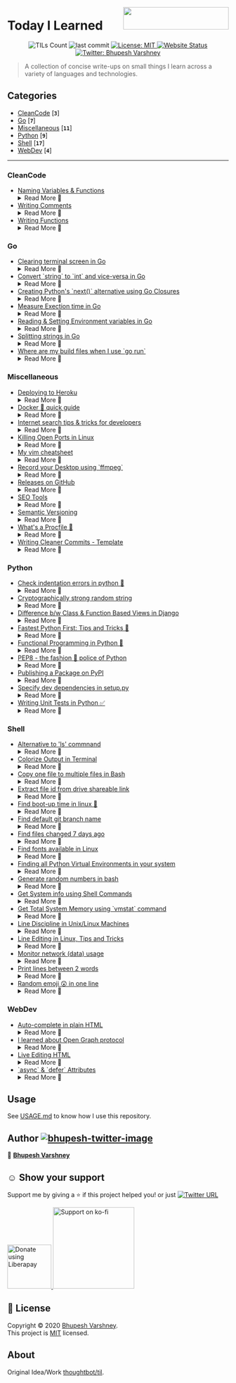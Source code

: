 
[<img align="right" src="https://user-images.githubusercontent.com/34342551/88784787-12507980-d1ae-11ea-82fe-f55753340168.png" width="240px" height="51x">](https://ko-fi.com/bhupesh)

<h1 align="left">Today I Learned</h1>
<p align="center">
  <img alt="TILs Count" src="https://img.shields.io/badge/dynamic/json.svg?color=black&label=TILs&query=count&url=https%3A%2F%2Fraw.githubusercontent.com%2FBhupesh-V%2Ftil%2Fmaster%2Fcount.json">
  <img alt="last commit" src="https://img.shields.io/github/last-commit/bhupesh-V/TIL?color=purple">
  <a href="https://github.com/Bhupesh-V/til/blob/master/LICENSE">
    <img alt="License: MIT" src="https://img.shields.io/github/license/Bhupesh-V/til" target="_blank" />
  </a>
  <a href="https://bhupesh-v.github.io/til/">
    <img alt="Website Status" src="https://img.shields.io/website?down_color=red&down_message=offline&up_color=orange&up_message=online&url=https%3A%2F%2Fbhupesh-v.github.io%2Ftil%2F" />
  </a>
  <a href="https://twitter.com/bhupeshimself">
    <img alt="Twitter: Bhupesh Varshney" src="https://img.shields.io/twitter/follow/bhupeshimself.svg?style=social" target="_blank" />
  </a>
</p>

> A collection of concise write-ups on small things I learn across a variety of 
languages and technologies.




## Categories
* [CleanCode](#cleancode) [**`3`**]
* [Go](#go) [**`7`**]
* [Miscellaneous](#miscellaneous) [**`11`**]
* [Python](#python) [**`9`**]
* [Shell](#shell) [**`17`**]
* [WebDev](#webdev) [**`4`**]

---




### CleanCode

<ul>
<li><a target="_blank" href="https://github.com/Bhupesh-V/til/blob/master/CleanCode/cleancode-naming.md">Naming Variables & Functions</a><details><summary> Read More 🔽</summary>

# Naming Variables & Functions
<!--24 Jun 2019 -->
1. The name of a variable, function, or class should answer all the big questions.
   It should tell you why it exists, what it does, and how it is used.
2. Classes & Objects should have *noun* or noun phrase names like *Student*,*Account* etc.
   A class name should not be a *verb*.
3. Methods should have verb or verb phrase names like *getCategories()*, *saveTutorial()*.

---
_PS : I have been reading [CleanCode](https://www.oreilly.com/library/view/clean-code/9780136083238/) for a while & logging what I learn here._
</details></li>
<li><a target="_blank" href="https://github.com/Bhupesh-V/til/blob/master/CleanCode/write-clean-comments.md">Writing Comments</a><details><summary> Read More 🔽</summary>

# Writing Comments
<!--24 Jun 2019 -->
1. The proper use of comments is to compensate for our _failure to express
   ourself in code_.
2. Inaccurate comments are far worse than no comments at all.
3. Comments do not make up for the bad code.
   i.e if you find yourself writing comments for a code that is complex to understand.
   *MAKE IT LESS COMPLEX*.
4. Short functions don't need much description. A well-chosen name for a small function
   that does one thing is usually better than a comment header.
5. For example. In this code the comments are not needed bcoz the fucntion name describes what it is doing.
   
```python
def get_category_list():
    ''' Walk the current directory and get a list of all subdirectories at that
    level.  These are the "categories" in which there are TILs. '''
    dirs = [x for x in os.listdir('.') if os.path.isdir(x) and '.git' not in x]
    return dirs
```
   
### Summary
Until now I thought writing comments is a good practice & we should write comments wherever possible.
But know reading it is an eye opener & shocking 😱. I will try to avoid comments now.

---
_PS : I have been reading [CleanCode](https://www.oreilly.com/library/view/clean-code/9780136083238/) for a while & logging what I learn here._

</details></li>
<li><a target="_blank" href="https://github.com/Bhupesh-V/til/blob/master/CleanCode/cleancode-writing-functions.md">Writing Functions</a><details><summary> Read More 🔽</summary>

# Writing Functions
<!-- 24 Jun 2019 -->
Got to learn some new points regarding functions() in CleanCode.

1. Functions should be small.
2. They should do one thing only.
   > FUNCTIONS SHOULD DO ONE THING. THEY SHOULD DO IT WELL.
     THEY SHOULD DO IT ONLY.
3. To know if a function is doing more than "one thing" see if you can extract another
   funtion from it with a name that is not merely a restatement of its implementation.
4. Function arguments should *NEVER* be greater than 3.
5. We should never ignore any part of code.The parts we ignore are where the bugs will hide.

---
_PS : I have been reading [CleanCode](https://www.oreilly.com/library/view/clean-code/9780136083238/) for a while & logging what I learn here._

</details></li>
</ul>




### Go

<ul>
<li><a target="_blank" href="https://github.com/Bhupesh-V/til/blob/master/Go/clear-terminal-screen-in-go.md">Clearing terminal screen in Go</a><details><summary> Read More 🔽</summary>

# Clearing terminal screen in Go
<!-- 5 June 2020 -->
There are two ways I like (without any external dependency)

### Using `os/exec` package

I have added some boilerplate code to make sure you see whats happening. I think this is probably the best way to do this.

```golang
package main
 
import (
    "os"
    "fmt"
    "os/exec"
    "time"
)
 
func main() {
	fmt.Println("this is a line")
	fmt.Println("this is a line")
	fmt.Println("this is a line")
	fmt.Println("this is a line")
	fmt.Println("this is a line")

	fmt.Println("Clearing Screen in 2s...")

	// sleep for 2 seconds
	duration, _ := time.ParseDuration("2s")
	time.Sleep(duration)
    
    c := exec.Command("clear")
    c.Stdout = os.Stdout
    c.Run()
}
```

### Using ANSI Escape Sequences

Not a good way but may come in handy for some situations.

```golang

package main
 
import (
    "fmt"
    "time"
)
 
func main() {
	fmt.Println("this is a line")
	fmt.Println("this is a line")
	fmt.Println("this is a line")
	fmt.Println("this is a line")
	fmt.Println("this is a line")

	fmt.Println("Clearing Screen in 1s...")
	dur, _ := time.ParseDuration("1s")
	time.Sleep(dur)

    fmt.Print("\033[2J")
}
```

> The sequence `\033[2J` is read as _Esc[2J_ where *"2j"* clears the screen and moves the cursor to the home position (line 0, column 0).
</details></li>
<li><a target="_blank" href="https://github.com/Bhupesh-V/til/blob/master/Go/string-to-int-and-vice-versa.md">Convert `string` to `int` and vice-versa in Go</a><details><summary> Read More 🔽</summary>

# Convert `string` to `int` and vice-versa in Go
<!-- 31 May 2020 -->
There are basically 2-3 methods to convert integer to string and back to integer but the most easiest way is to use the `Itoa` and `Atoi` methods in the `strconv` package.


## Demo

```golang
package main

import (
    "fmt"
    "strconv"
)

func main() {
	// String to Int
	nice, _ := strconv.Atoi("69")
	fmt.Printf("%T", nice)

	//Integer to String
	high := strconv.Itoa(420)
	fmt.Printf("\n%T", high)
}
```

`Atoi` returns a second value (`err` ignored in this example for easier understanding)

The above code should output:
```
int
string
```
See [online](https://play.golang.org/p/moTZJ5LYEz9) demo

</details></li>
<li><a target="_blank" href="https://github.com/Bhupesh-V/til/blob/master/Go/python-next-alternative-go-clousers.md">Creating Python's `next()` alternative using Go Closures</a><details><summary> Read More 🔽</summary>

# Creating Python's `next()` alternative using Go Closures
<!-- 4 June 2020 -->
If you don't know what next() in python means, the below code illustrates it.

```python

MCU_Movies = iter(["Iron Man", "Thor", "Captain America: The first Avenger"])
x = next(MCU_Movies)
print(x, end="\n")
x = next(MCU_Movies)
print(x, end="\n")
x = next(MCU_Movies)
print(x)

```

So if you had guess this would print

```bash
Iron Man
Thor
Captain America: The first Avenger
```

> The `next()` function is used to get the next item in an iterator.

Go doesn't have a next method (nor the concept of iterators actually) so we will try to achieve something similar using [Closures](https://tour.golang.org/moretypes/25).


- A closure is implemented through a anonymous(_function with no name_) function, basically closure is an instance of function.
- In Go functions are first class citizens, meaning we can do all sort of things with them, assign them to a variable, pass as an argument to another function.

Below is a naive implementation of how this could look in Go. Ping me if you have a better way to do this ;)

```golang

package main

import "fmt"

/*
nextIterator returns another function, which we define anonymously in the body of nextIterator.
The returned function closes over the variable index to form a closure.
*/
func nextIterator(array []int) func() int {
    index := -1

    return func() int{
        index++
        return array[index]
    }
}
func main() {

	// an integer array
    var prices = []int{7, 1, 5}

    // create an instance of the anonymous function. i.e, a closue
    next := nextIterator(prices)

    // call the closure
    fmt.Println(next())
    fmt.Println(next())
    fmt.Println(next())

}
```

See this demo on [Go Playground](https://play.golang.org/p/8nH6t0HfnGu).
</details></li>
<li><a target="_blank" href="https://github.com/Bhupesh-V/til/blob/master/Go/measure-execution-time-in-go.md">Measure Exection time in Go</a><details><summary> Read More 🔽</summary>

# Measure Exection time in Go
<!-- 2 June 2020 -->
To know who how long your go code executes you can use the `time.Now()` and `time.Since()` methods in the `time` package.

## Demo

```golang

package main

import (
	"fmt"
	"time"
)

func main(){

	start := time.Now()
	dur, _ := time.ParseDuration("15ms")

	// A Go Anonymous function (self-executing)
	func (){
		for i := 0; i < 100; i++ {
			time.Sleep(dur)
			fmt.Println("Bhupesh is programming in Go")
		}
	}()

	elapsed := time.Since(start)

	fmt.Printf("Execution Time : %s", elapsed)
}

```

Since() returns the time elapsed since t (`start` in our demo). It is shorthand for `time.Now().Sub(t)`.

Here is the output of the above code
You can also play with the [online](https://play.golang.org/p/YgiaYf_Wetq) demo


```
Bhupesh is programming in Go
Bhupesh is programming in Go
Bhupesh is programming in Go
Bhupesh is programming in Go
Bhupesh is programming in Go
Bhupesh is programming in Go
Bhupesh is programming in Go
Bhupesh is programming in Go
Bhupesh is programming in Go
Bhupesh is programming in Go
Bhupesh is programming in Go
Bhupesh is programming in Go
Bhupesh is programming in Go
Bhupesh is programming in Go
Bhupesh is programming in Go
Bhupesh is programming in Go
Bhupesh is programming in Go
Bhupesh is programming in Go
Bhupesh is programming in Go
Bhupesh is programming in Go
Bhupesh is programming in Go
Bhupesh is programming in Go
Bhupesh is programming in Go
Bhupesh is programming in Go
Bhupesh is programming in Go
Bhupesh is programming in Go
Bhupesh is programming in Go
Bhupesh is programming in Go
Bhupesh is programming in Go
Bhupesh is programming in Go
Bhupesh is programming in Go
Bhupesh is programming in Go
Bhupesh is programming in Go
Bhupesh is programming in Go
Bhupesh is programming in Go
Bhupesh is programming in Go
Bhupesh is programming in Go
Bhupesh is programming in Go
Bhupesh is programming in Go
Bhupesh is programming in Go
Bhupesh is programming in Go
Bhupesh is programming in Go
Bhupesh is programming in Go
Bhupesh is programming in Go
Bhupesh is programming in Go
Bhupesh is programming in Go
Bhupesh is programming in Go
Bhupesh is programming in Go
Bhupesh is programming in Go
Bhupesh is programming in Go
Execution Time : 750ms
```

</details></li>
<li><a target="_blank" href="https://github.com/Bhupesh-V/til/blob/master/Go/reading-and-setting-environment-variables-in-go.md">Reading & Setting Environment variables in Go</a><details><summary> Read More 🔽</summary>

# Reading & Setting Environment variables in Go
<!-- 9 June 2020 -->
Use `os.Getenv()` and `os.Setenv()` for reading and setting environment variables.

## Demo

```golang
package main

import (
	"fmt"
	"os"
)

func main() {
	os.Setenv("NAME", "gopher")

	fmt.Printf("My Desktop Environment : %s.\n", os.Getenv("XDG_CURRENT_DESKTOP"))
}
```
</details></li>
<li><a target="_blank" href="https://github.com/Bhupesh-V/til/blob/master/Go/split-strings-in-go.md">Splitting strings in Go</a><details><summary> Read More 🔽</summary>

# Splitting strings in Go
<!-- 31 May 2020 -->
Splitting strings in Go is done by using the `Split()` method.
You need to import the `strings` standard library to use this.

## Demo

```golang
package main 

import (
	"fmt"
	"strings"
)

func main(){
	var date string = "1999-03-12"
	date_array = strings.Split(date, "-")

	fmt.Println(date_array)
}
```

The `split()` return a Go Array, running this program should print the following:
```
[1999 03 12]
```
</details></li>
<li><a target="_blank" href="https://github.com/Bhupesh-V/til/blob/master/Go/where-are-my-build-files-when-i-use-go-run.md">Where are my build files when I use `go run`</a><details><summary> Read More 🔽</summary>

# Where are my build files when I use `go run`
<!-- 9 June 2020 -->
By default, 'go run' runs the compiled binary directly.
The binaries are stored in a `temp` work folder, to see where they are stored use the `-work` flag.


## Demo

```bash
go run --work fizzbuzz.go
```

Sample Output

```
WORK=/tmp/go-build645222420
[1 2 Fizz]
```

When you run this go will not delete the temporary build when exiting.
The default directory may vary with your system & `GOPATH`.
</details></li>
</ul>




### Miscellaneous

<ul>
<li><a target="_blank" href="https://github.com/Bhupesh-V/til/blob/master/Miscellaneous/deploy-to-heroku.md">Deploying to Heroku</a><details><summary> Read More 🔽</summary>

# Deploying to Heroku
<!--15 Oct 2019 -->
## List of steps to follow when you are deployihg a **new** repository/project (Python).

1. `heroku login`
2. `touch Procfile`
Create Procfile for deployment. For a Django Web-App the contents of Procfile would be.
```
gunicorn djangoherokuapp.wsgi --log-file -
```
3. `touch runtime.txt`
Specify your Python version here. For example
```
python-3.6.8
```
4. `heroku create herokuAPPName`
Before running this, Make sure to add `appname.herokuapp.com` in ALLOWED_HOSTS and your `requirements.txt` is updated.


## List of commands to run when you are deployihg a **cloned** repository.

1. `heroku login`
Login with your e-mail and password.
2. `heroku git:remote -a <app-name>`
Where `app-name` is the name of app on heroku.
3. `git push heroku master`
Push new changes to heroku.
</details></li>
<li><a target="_blank" href="https://github.com/Bhupesh-V/til/blob/master/Miscellaneous/docker-quick-guide.md">Docker 🐋 quick guide</a><details><summary> Read More 🔽</summary>

# Docker 🐋 quick guide
<!-- 18 Oct 2020 -->

1. Remove docker image.
   ```bash
   docker rmi <img-id>
   ```

2. Remove docker container.
   ```bash
   docker rm <container-id>
   ```
3. Build a docker image with a name.
   ```bash
   docker build -f <dockerfile-path> -t name .
   ```

4. Run a container.
   ```bash
   docker run -p 3000:3000 <container-id>
   ```

5. Stop a container.
   ```bash
   docker stop <container-id>
   ```

6. Run a container in detach mode (run in background).
   ```bash
   docker run -d <container-id>
   ```
   > For the love of God always add a `-d` while running a container. Speaking this from experience.

   If you don't run in detach mode, you won't be able to Ctrl+C (or exit), instead use Ctrl+PC (yes the P key and C key).

7. List docker volumes.
   ```bash
   docker volume ls
   ```

8. Remove docker volume.
   ```bash
   docker volume rm <volume-name>
   ```


## Docker Compose

1. Build and run containers.
   ```bash
   docker-compose up -d
   ```

2. Stop containers.
   ```bash
   docker-compose stop
   ```

3. Check logs/console messages.
   ```bash
   docker-compose logs <image name>
   ```

4. List all containers.
   ```bash
   docker-compose ps
   ```

</details></li>
<li><a target="_blank" href="https://github.com/Bhupesh-V/til/blob/master/Miscellaneous/internet-search-tricks-tips-for-developers.md">Internet search tips & tricks for developers</a><details><summary> Read More 🔽</summary>

# Internet search tips & tricks for developers
<!-- 7 June 2020 -->
All of the below mentioned tips works in both DuckDuckGo & Google (i use both :wink:), it should work fine in other search engines too.

1. **`file:pdf golang`**

> Use it to search for books, presentations or specific file types

2. **`inurl:docs.djangoproject.com templates`**

> Use it to look for occurence of some phrases in the URL of the website mentioned.
`inurl` [docs.djangoproject.com](docs.djangoproject.com) look for `templates` phrase.

3. **`site:github.com synatx error`**

> Limit search results to a specific site, good for looking for bug fixes.

4. **`"how to add pagination in django"`**

> Double quotes can be used for exact matches of the phrase (doesn't work sometimes).

5. **`related:http://freecodecamp.org`**

> Related specifier, "related:<domain>" returns the root domain of similar websites

6. **`intitle:best vim plugins`** 

> Intitle specifier returns results that contains your searched word in the title.
</details></li>
<li><a target="_blank" href="https://github.com/Bhupesh-V/til/blob/master/Miscellaneous/kill-open-ports-linux.md">Killing Open Ports in Linux</a><details><summary> Read More 🔽</summary>

# Killing Open Ports in Linux
<!--27 Jan 27 2020 -->
I had this weird error while running Django Development Server.

```
System check identified no issues (0 silenced).
January 27, 2020 - 16:42:39
Django version 2.2.9, using settings 'codeclassroom.settings'
Starting development server at http://127.0.0.1:8000/
Quit the server with CONTROL-C.
Error: That port is already in use.
```

## Solution
1. Run `netstat -ntlp` to see available open ports.
```
(Not all processes could be identified, non-owned process info
 will not be shown, you would have to be root to see it all.)
Active Internet connections (only servers)
Proto Recv-Q Send-Q Local Address           Foreign Address         State       PID/Program name    
tcp        0      0 127.0.0.1:42405         0.0.0.0:*               LISTEN      -                   
tcp        0      0 127.0.0.1:5940          0.0.0.0:*               LISTEN      -                   
tcp        0      0 127.0.0.53:53           0.0.0.0:*               LISTEN      -                   
tcp        0      0 127.0.0.1:631           0.0.0.0:*               LISTEN      -                   
tcp        0      0 127.0.0.1:8000          0.0.0.0:*               LISTEN      12054/python3       
tcp6       0      0 ::1:631                 :::*                    LISTEN      -  
```

Here is a `man netstat` for what it does
> netstat  -  Print  network connections, routing tables, interface statistics,
       masquerade connections, and multicast memberships

You see the _python3_ one? Kill 😈 this process

2. Run `kill -9 12054`
Kill is used for Removing a background process or job, `-9` specifies SIGKILL (Forced termination) where `12054` is the PID

3. Run the development server again.

</details></li>
<li><a target="_blank" href="https://github.com/Bhupesh-V/til/blob/master/Miscellaneous/my-vim-cheatsheet.md">My vim cheatsheet</a><details><summary> Read More 🔽</summary>

# My vim cheatsheet
<!-- 14 June, 2020 -->
I have started transitioning slowly to lightweight editors, because of my low system configuration.
And what can better than `vim`, so I will start logging interesting things I learn here.

For starters I use **neovim**.
(PS: I will write this TIL through vim only :)

### How to install plugins
1. Open up the `~/.config/nvim/init.vim` file add the plugin.

My init file
```
call plug#begin()
Plug 'roxma/nvim-completion-manager'
Plug 'SirVer/ultisnips'
Plug 'honza/vim-snippets'
Plug 'vim-airline/vim-airline'
Plug 'vim-airline/vim-airline-themes'
Plug 'scrooloose/nerdtree', { 'on':  'NERDTreeToggle' }
Plug 'gilgigilgil/anderson.vim'
call plug#end()

vnoremap <C-c> "+y
map <C-v> "+p
nmap <F6> :NERDTreeToggle<CR>

colorscheme anderson

set nu
set ai
```

2. Open nvim, use `:PlugInstall` to install the new plugins.

### Some nvim specifc shortcuts

- <kbd>E</kbd> - to go back the directory after opening a file.
- </kbd>:NERDTree</kbd> - to start the Tree like menu.
- When in NERDTree use </kbd>m</kbd> for creating a file.

### Vim Commands

1. `:i` : to come in Insert/Editing Mode.
2. <kbd>Esc</kbd> : for command mode. 
3. `:V` : to enable visual mode, use <kbd>shift</kbd> and arrow keys to select text.
4. `:"+y` : for yanking(copying) text from vim to system's clipboard (tested on Ubuntu 18, might not work on other systems. Search according to your system).
5. `:nohlsearch` : for clearing search highlighting.
6. `:set nu` : to enable Line numbers(left margin).
7. `:"+p` : to paste from system's clipboard (I have added key bindings for copy/paste in my nvim config file).
8. `:u` : Undo latest changes in vim.
9. <kbd>Ctrl + ws</kbd> : Split Windows horizontally.
10. <kbd>Ctrl + wv</kbd> : Split Windows vertically.
11. <kbd>Ctrl + ww</kbd> : Switch between Windows.
12. <kbd>Ctrl + wq</kbd> : Quit Window.
13. `:earlier N` : Time travel in past N seconds.
14. `:later N` : Time tavel in future N seconds.
15. `:echo $MYVIMRC`: to view location of your default `.vimrc` file.
16. Use `==` in Visual Mode to fix line indent.
---
I will only add stuff here when I start using it or use it for the first time.


</details></li>
<li><a target="_blank" href="https://github.com/Bhupesh-V/til/blob/master/Miscellaneous/record-your-desktop-using-ffmpeg-on-linux.md">Record your Desktop using `ffmpeg`</a><details><summary> Read More 🔽</summary>

# Record your Desktop using `ffmpeg`
<!--24 June 2020 -->
1. Make sure you have ffmpeg installed, by checking `ffmpeg -version`. If not install use `sudo apt-get install ffmpeg`.

2. Run the following command.
```bash
ffmpeg -video_size 1280x1024 -framerate 25 -f x11grab -i :0.0+0,0 -c:v libx264rgb -crf 0 -preset ultrafast output.mkv
```
- `-video_size` specifies the size of the recorded area. If you have a different screen size, use that instead of 1920x1080. If you want to record only an area of the screen, specify the area size here.

- `-framerate` specifies the frame rate, i. e. how many frames of video are recorded in a second. The lowest allowed framerate is 20.

- `-f x11grab` is what actually tells FFmpeg to record your screen. You shouldn't change that.

- `-i :0.0+0,0` is where you specify the x and y offset of the top left corner of the area that you want to record. For example, use :0.0+100,200 to have an x offset of 100 and an y offset of 200.

- `-c:v libx264rgb -crf 0 -preset ultrafast` are encoding options. These specify a fast and lossless recording.

> Run `xdpyinfo | grep 'dimensions:'` to know your monitor dimensions

## Resources
- [Record-Your-Desktop-Using-FFmpeg-on-Ubuntu-Linux](https://www.wikihow.com/Record-Your-Desktop-Using-FFmpeg-on-Ubuntu-Linux)
</details></li>
<li><a target="_blank" href="https://github.com/Bhupesh-V/til/blob/master/Miscellaneous/making-releases-github-gittag.md">Releases on GitHub</a><details><summary> Read More 🔽</summary>

# Releases on GitHub
<!-- 2 Jul 2019 -->
Git tagging is generally used to release software on github.
Here are some basic git commands for tagging.

- To tag specific points of your repo. Run this when you commit something.
  ```shell
  git tag -a v1.4 -m "my version 1.4"
  ```

- To lists all the tags of your repo.
  ```bash
  git tag
  ```

- To tag specific commits.
  ```bash
  git tag -a v1.4 9fceb02
  ```

- To push tags on GitHub.
  ```bash
  git push origin v1.4
  ```
</details></li>
<li><a target="_blank" href="https://github.com/Bhupesh-V/til/blob/master/Miscellaneous/seo-tools.md">SEO Tools</a><details><summary> Read More 🔽</summary>

# SEO Tools
<!--15 Oct 2019 -->
Here is a list of some tools to test your website for SEO and Social Media.

- [Facebook's Sharing Debugger](https://developers.facebook.com/tools/debug/sharing/).
- [Twitter Card Validator](https://cards-dev.twitter.com/validator).
- [Google's Structured Data Testing Tool](https://search.google.com/structured-data/testing-tool/u/0/).
- [web.dev](https://web.dev/)
</details></li>
<li><a target="_blank" href="https://github.com/Bhupesh-V/til/blob/master/Miscellaneous/semantic-versioning.md">Semantic Versioning</a><details><summary> Read More 🔽</summary>

# Semantic Versioning
<!-- 24 Jul 2019 -->
- Describes how softwares are assigned version numbers.
- We generally see 3 parts in a version number, `x.y.z` (MAJOR, MINOR, PATCH)
	1. `x` represents MAJOR part - meant for describing any major backend code changes, support of APIs etc.
	2. `y` represents MINOR part - meant for describing very small changes.
	3. `z` represents PATCH part - meant for describing bug fixes.


### Resources
- [Semantic Versioning 2.0.0](https://semver.org/)
</details></li>
<li><a target="_blank" href="https://github.com/Bhupesh-V/til/blob/master/Miscellaneous/creating-procfile-in-heroku.md">What's a Procfile 👀</a><details><summary> Read More 🔽</summary>

# What's a Procfile 👀
<!--1 Jul 2019 -->
I recently deployed a Python application on Heroku, there I encountered a `Procfile`.
This is what I got to know :

- The Procfile is a simple text file that is named `Procfile` without a file extension. For example, `Procfile.txt` is not a valid Procfile.
- It specifies the commands that are executed by the app on startup. For e.g A Django server.
- Example: If you want to run a python script on Heroku, your *Procfile* content should be
   `worker: python script.py`

### Resources
- [The Procfile](https://devcenter.heroku.com/articles/procfile)
</details></li>
<li><a target="_blank" href="https://github.com/Bhupesh-V/til/blob/master/Miscellaneous/write-clean-commits-template.md">Writing Cleaner Commits - Template</a><details><summary> Read More 🔽</summary>

# Writing Cleaner Commits - Template
<!--20 Nov 2019 -->
Writing cleaner commits is hard, so I use this template which makes me a pro 😅

```text
# If applied, this commit will...
# [Add/Fix/Remove/Update/Refactor/Document] [issue #id] [summary]


# Why is it necessary? (Bug fix, feature, improvements?)
-
# How does the change address the issue? 
-
# What side effects does this change have?
-

```

##### OR

```text
# If applied, this commit will...
# [Add/Fix/Remove/Update/Refactor/Document]

# Reference any issue number here
- This fixes #454
# Why is it necessary? (Bug fix, feature, improvements?)
-
# How does the change address the issue? 
-
```

## How ?
You have to configure Git to use the above template file (for example, `.gitmessage` in your home directory), then create the template file by running.

```bash
git config --global commit.template ~/.gitmessage
subl ~/.gitmessage
```

This will invoke sublime with the template (use `code` if you use VSCode) Now copy paste the above template, hit save and your are done.

Now when commiting changes instead of using `git commit -m ""`, Use `git commit` this will invoke the commit template which you already set.


### Resources

- [How to Write a Git Commit Message](https://chris.beams.io/posts/git-commit/)
- [Git commit practices your future self will thank you for](https://victoria.dev/blog/git-commit-practices-your-future-self-will-thank-you-for/)
</details></li>
</ul>




### Python

<ul>
<li><a target="_blank" href="https://github.com/Bhupesh-V/til/blob/master/Python/check-indentation-errors-in-python.md">Check indentation errors in python 🐍</a><details><summary> Read More 🔽</summary>

# Check indentation errors in python 🐍
<!-- 18 Oct 2020 -->
Use `tabnanny` in python standard library for this.

```bash
python -m tabnanny hack-nasa.py
```

</details></li>
<li><a target="_blank" href="https://github.com/Bhupesh-V/til/blob/master/Python/cryptographically-strong-random-string.md">Cryptographically strong random string</a><details><summary> Read More 🔽</summary>

# Cryptographically strong random string

One liner

```bash
python3 -c "import secrets;print(secrets.token_urlsafe())"
```

Sample Runs

```bash
>>> import secrets
>>> secrets.token_urlsafe()
'noLCpWgg5bJbALwlqAKKWUcb4nZg0LvxIUFHyhyei-I'
>>> secrets.token_urlsafe()
'8HhV5FMm2vxfrSoO9o_v65FRy6bLbvc89POSX0fnMqk'
>>> secrets.token_urlsafe()
'bClPydJqA7_0GsDvUAqqShUH5ZucWzdErg0tZIGZU2k'
>>> secrets.token_urlsafe()
'82LSHzCKkwo5y__3NZrck27ZbDL1WiKoSYxQQki8uvA'
>>> 
```
</details></li>
<li><a target="_blank" href="https://github.com/Bhupesh-V/til/blob/master/Python/difference-class-and-function-based-views-djnago.md">Difference b/w Class & Function Based Views in Django</a><details><summary> Read More 🔽</summary>

# Difference b/w Class & Function Based Views in Django
<!--21 jul 2020 -->
<table>
	<tr>
		<th>Function Based Views</th>
		<th>Class Based Views</th>
	</tr>
	<tr>
		<td>
		<ol>
			<li>More setup</li>
			<li>Less Abstraction</li>
			<li>Requires error checking</li>
			<li>Less modular</li>
		</ol>
		</td>
		<td>
		<ol>
			<li>Little setup</li>
			<li>More "magic" abstraction</li>
			<li>Error handling built-in (generics)</li>
			<li>Much more modular</li>
			<li>Sane and stable generic API</li>
		</ol>
		</td>
	</tr>
</table>

</details></li>
<li><a target="_blank" href="https://github.com/Bhupesh-V/til/blob/master/Python/faster-python-tips-and-tricks.md">Fastest Python First: Tips and Tricks 🏃</a><details><summary> Read More 🔽</summary>

# Fastest Python First: Tips and Tricks 🏃
<!--27 Jun 2019 -->
Here are some tips that I learned to make Python Programs faster (_WIP_).

1. Always compile regular expression, if you have to match patterns a lot of times.

```python
import re

pattern = re.compile(some_regular_expression)
some_text = re.sub(pattern, '', data)

```

2. Use List comprehension for iterating over a list.

```python
import time

itemlist = [23, 45, 56, 67, 1, 100, 340, 90]
""" Normal Iteration """
start_time = time.time()
for item in itemlist:
	if item % 2 == 0:
		print(item)
end_time = time.time()

print("Without List Comprehension : " + str(end_time - start_time))

""" List Comprehension """
start_time = time.time()
[print(item) for item in itemlist if item % 2 == 0]
end_time = time.time()

print("With List Comprehension : " + str(end_time - start_time))
```

Output : 
```bash
56
100
340
90
Without List Comprehension : 0.0002067089080810547
56
100
340
90
With List Comprehension : 0.00019121170043945312
```
</details></li>
<li><a target="_blank" href="https://github.com/Bhupesh-V/til/blob/master/Python/functional-programming-in-python.md">Functional Programming in Python 🐍</a><details><summary> Read More 🔽</summary>

# Functional Programming in Python 🐍
<!--3 Jul 2019 -->
Features like `lambda`, `map`, `filter`, `reduce` are generally used to perform functional programming related tasks in Python.
Let's take a quick look on them.

### Lambdas
- Anonymous functions
- No function name, 
- They can be passed as function arguments/objects.
- No `return` statment, evaluated exrpession is returned automatically.
- Single line function.

Example : 

```python
double = lambda x: x*x
print(double(34))

elementList = [34, 56, 78, 90, 0, 12]
doubleList = lambda elementList: [e*e for e in elementList]
print(doubleList(elementList))
```

### Map
- applies a function to all the items in an input list.
- `map(function_to_apply, list_of_inputs)`.

Example :

```python
myList = ["bhupesh", "varshney", "is", "a", "developer"]

capitalize = list(map(lambda x: x.upper(), myList))
print(capitalize)
```

### Filter
- creates a list of elements for which a function returns `True`.

Example :

```python
mylist = [23, 45, 6, 8, 10, 16]
evenList = list(filter(lambda x: x%2 == 0, mylist))
print(evenList)
```

### Reduce
- accepts a function and a sequence(list/set *etc*) and returns a single value calculated.
- Initially, the function is called with the first two items from the sequence and the result is returned.
- The function is then called again with the result obtained in step 1 and the next value in the sequence. This process keeps repeating until there are items in the sequence.

Example :

```python
from functools import reduce

li = [5, 8, 10, 20, 50, 100]

sum = reduce((lambda x, y: x + y), li) 
print(sum)
```

</details></li>
<li><a target="_blank" href="https://github.com/Bhupesh-V/til/blob/master/Python/pep8.md">PEP8 - the fashion 💃 police of Python</a><details><summary> Read More 🔽</summary>

# PEP8 - the fashion 💃 police of Python
<!--22 Jun 2019 -->
Well basically PEP8 is a style guide which provides guidelines and best practices
for writing python code.

### How I learn?
Well bascially the official Python docs for [PEP8](https://www.python.org/dev/peps/pep-0008/) seems good but I use [pep8.org](https://pep8.org/).
It provides much more cleaner interface.

### Summary
Below is a summary which includes some go-to rules you can memorize.

1. Use 4 spaces per indentation level.
2. Spaces are preferred instead of tabs (Why ?? :disappointed_relieved:)
   Python disallows mixing of Tabs & Spaces (Syntax Errors).
   So be consistent with what you choose, I prefer tabs :wink:
3. Limit all lines to a maximum of 79 characters. Use \ to break/continue line.
4. Never use the characters ‘l’ (lowercase letter el), ‘O’ (uppercase letter oh), or ‘I’ (uppercase letter eye) as single character variable names. These are misunderstood with numerals one and zero in some font styles.
5. Function Names - lowercase words separated by _ .
6. Class Names - Start each word with a capital letter. Use CamelCase E.g StudentClass

### Tools 
If use Sublime Text, you can install [Python PEP8 Autoformat](https://packagecontrol.io/packages/Python%20PEP8%20Autoformat) - it does the job for you.
</details></li>
<li><a target="_blank" href="https://github.com/Bhupesh-V/til/blob/master/Python/publishing-a-package-on-pypi.md">Publishing a Package on PyPI</a><details><summary> Read More 🔽</summary>

# Publishing a Package on PyPI
<!-- 31 Oct 2019 -->
I just published my first package on pypi 😍
I used the following steps to do it :

1. Put your python files/classes inside the folder `package-name`.Also make sure your main class file has the same name `package-name`.

2. Add the `__init__.py` file in the same folder. Use the init file like this.
```python
from coderunner.coderunner import Run
```

3. Now make a file `setup.py` inside the root of your github folder.
Add the following contents in it:
```python
import setuptools

with open("README.md", "r") as fh:
    long_description = fh.read()

setuptools.setup(
    name="plagcheck",
    version="0.1",
    author="Bhupesh Varshney",
    author_email="varshneybhupesh@gmail.com",
    description="A Powerful Moss results scrapper",
    keywords='mosspy moss plagiarism cheat',
    long_description=long_description,
    long_description_content_type="text/markdown",
    url="https://github.com/codeclassroom/PlagCheck",
    project_urls={
        "Documentation": "https://github.com/codeclassroom/PlagCheck/blob/master/docs/docs.md",
        "Source Code": "https://github.com/codeclassroom/PlagCheck",
        "Funding": "https://www.patreon.com/bePatron?u=18082750",
        "Say Thanks!": "https://github.com/codeclassroom/PlagCheck/issues/new?assignees=&labels=&template=---say-thank-you.md&title=",
    },
    packages=setuptools.find_packages(),
    install_requires=[
        'requests',
        'mosspy',
        'beautifulsoup4',
        'lxml',
    ],
    classifiers=[
        "Programming Language :: Python :: 3",
        "License :: OSI Approved :: MIT License",
        'Topic :: Software Development :: Build Tools',
        "Operating System :: OS Independent",
    ],
    python_requires='>=3.6',
)
```

4. Now make a file `setup.cfg`. 
It is used for displaying project description on PyPi.
```txt
[metadata]
description-file = README.md
```

5. Install the followig libraries.
```bash
pip3 install setuptools wheel twine
```

6. Run the following command.
```bash
python3 setup.py sdist bdist_wheel
```

7. Finally upload it to PyPi.
```bash
twine upload dist/*
```
This will prompt for your PyPi username and password.

## Resources
- [Packaging Python Projects](https://packaging.python.org/tutorials/packaging-projects/)
- [How to upload your python package to PyPi](https://medium.com/@joel.barmettler/how-to-upload-your-python-package-to-pypi-65edc5fe9c56)

</details></li>
<li><a target="_blank" href="https://github.com/Bhupesh-V/til/blob/master/Python/specify-dev-dependencies-python-package-setup.md">Specify dev dependencies in setup.py</a><details><summary> Read More 🔽</summary>

# Specify dev dependencies in setup.py
<!--21 jul 2020 -->
```python
# setup.py
...

extras_require = {
    "dev": [
        "pytest>=3.7",
    ],
}
```

Test it locally

```bash
pip install -e .[dev]
```

</details></li>
<li><a target="_blank" href="https://github.com/Bhupesh-V/til/blob/master/Python/writing-tests-in-python-using-unittest.md">Writing Unit Tests in Python ✅</a><details><summary> Read More 🔽</summary>

# Writing Unit Tests in Python ✅
<!--27 Jun 2019 -->
1. Simple and easy just import the Python 3 built-in library `unittest`.
2. Wrap up tests in a Class.
3. Use assert methods.

```python
import unittest

class TestSum(unittest.TestCase):

    def test_sum(self):
        self.assertEqual(sum([1, 2, 3]), 6, "Should be 6")

    def test_sum_tuple(self):
        self.assertEqual(sum((1, 2, 2)), 6, "Should be 6")

if __name__ == '__main__':
    unittest.main()

```

### Resources
- [Getting Started With Testing in Python](https://realpython.com/python-testing/)
- [unittest — Unit testing framework](https://docs.python.org/3.6/library/unittest.html)
</details></li>
</ul>




### Shell

<ul>
<li><a target="_blank" href="https://github.com/Bhupesh-V/til/blob/master/Shell/alternative-to-ls-linux.md">Alternative to 'ls' commnand</a><details><summary> Read More 🔽</summary>

# Alternative to 'ls' commnand
<!-- 22 July 2020 -->
the bash builtin `echo` can be used to list contents of a directory.

```bash
echo *
```

List all files that start with letter 'i'.

```bash
echo i*
```

## How

The character * serves as a "wild card" for filename expansion in globbing. By itself, it matches every filename in a given directory.

## Resource
- [globbing](https://www.tldp.org/LDP/abs/html/globbingref.html)
</details></li>
<li><a target="_blank" href="https://github.com/Bhupesh-V/til/blob/master/Shell/colorize-output-in-terminal-bash.md">Colorize Output in Terminal</a><details><summary> Read More 🔽</summary>

# Colorize Output in Terminal
<!-- 31 Jan 2020 -->
The ANSI escape sequences help adding color to the terminal (Doesn't work on Windows I guess)

Here is the format:

`\033[<ForegroundColorCode>;<BackgroundColorCode>;<Style>mYour Text`

where

`<ForegroundColorCode>`, `<BackgroundColorCode>` & `<Style>` are integer Color Codes.
See [Resources](##Resources) for list of colors.

Example : 
```bash
echo -e "\033[92;1mHello\033[0m"
```
Hello will be bold & green in color

## Resources

- [List of ANSI color escape sequences](https://stackoverflow.com/questions/4842424/list-of-ansi-color-escape-sequences)
- [Bash tips: Colors and formatting (ANSI/VT100 Control sequences)](https://misc.flogisoft.com/bash/tip_colors_and_formatting)

</details></li>
<li><a target="_blank" href="https://github.com/Bhupesh-V/til/blob/master/Shell/copy-one-file-to-multiple-files.md">Copy one file to multiple files in Bash</a><details><summary> Read More 🔽</summary>

# Copy one file to multiple files in Bash
<!--24 Dec 2019 -->
```bash
for f in file{1..10}.py; do cp main.py $f; done
```
> this will create new files file_1.py, file_2.py etc and copy contents of _main.py_ file to all of them.
</details></li>
<li><a target="_blank" href="https://github.com/Bhupesh-V/til/blob/master/Shell/extract-file-id-from-drive-shareable-link.md">Extract file id from drive shareable link</a><details><summary> Read More 🔽</summary>

# Extract file id from drive shareable link

I host my blog images on Google Drive sometimes, the normal shareable link is not
the actual image source.
Instead this is :

`https://drive.google.com/uc?export=view&id=<INSERT-ID>`

`INSERT_ID` is the file id (in the shareable link)which is higlighted below

[https://drive.google.com/file/d/**1ifRiquoNw3awVTX6geyNoDp8FW6tafOE**/view?usp=sharing]()

here is a bash script to convert the link.

```bash
#!/usr/bin/env bash

str="$1"
# remove everything after the last /
remove_last=${str%/*}
# get everything after the last /
get_last=${remove_last##*/}
echo "https://drive.google.com/uc?export=view&id=$get_last"
```

[Also a Python version](https://gist.github.com/Bhupesh-V/7ad79f1cf6e007df1be02aeba22ec586)

You can now use it in `<img>` src
</details></li>
<li><a target="_blank" href="https://github.com/Bhupesh-V/til/blob/master/Shell/find-bootup-time-in-linux.md">Find boot-up time in linux 🐧</a><details><summary> Read More 🔽</summary>

# Find boot-up time in linux 🐧
<!-- 18 Oct 2020 -->
We can achieve this using the `systemd` service. Just run this

```bash
systemd-analyze
```

Demo:

```bash
Startup finished in 36.655s (kernel) + 58.030s (userspace) = 1min 34.685s
graphical.target reached after 57.709s in userspace
```

> The `graphical.target` specifies how long it took to reach to the _log-in_ screen.

## Other tricks

1. You can also plot service initializations in a SVG graph.
```bash
systemd-analyze plot > demo.svg
```

2. Check which service takes most of the time.
```bash
systemd-analyze blame
```
</details></li>
<li><a target="_blank" href="https://github.com/Bhupesh-V/til/blob/master/Shell/find-default-git-branch-name.md">Find default git branch name</a><details><summary> Read More 🔽</summary>

# Find default git branch name
<!-- 25 July 2020 -->
```bash
git remote show origin | awk '/HEAD/ {print $3}'
```

</details></li>
<li><a target="_blank" href="https://github.com/Bhupesh-V/til/blob/master/Shell/find-files-changed-7-days-ago.md">Find files changed 7 days ago</a><details><summary> Read More 🔽</summary>

# Find files changed 7 days ago

To find last modified file
```bash
find Documents/ -mtime -1
```
where `mtime` means "Last Modification Time"

To find files Accessed (read operation)
```bash
find Documents/ -atime -7
```
where `atime` means "Last Access Time"

**-7** signifies anything changed 7 days or less.
**+7** signifies anything changed atleast 7 days ago.
**7** signifies anything changed exactly 7 days ago.

an alternative version

```bash
find Documents/ -newermt "7 days ago" -ls
```
</details></li>
<li><a target="_blank" href="https://github.com/Bhupesh-V/til/blob/master/Shell/find-fonts-in-linux.md">Find fonts available in Linux</a><details><summary> Read More 🔽</summary>

# Find fonts available in Linux

```bash
fc-list
```
</details></li>
<li><a target="_blank" href="https://github.com/Bhupesh-V/til/blob/master/Shell/find-all-python-virtual-environments-in-your-system.md">Finding all Python Virtual Environments in your system</a><details><summary> Read More 🔽</summary>

# Finding all Python Virtual Environments in your system
<!-- 10 June 2020 -->
So if you work with Python all day, you already know about Virtual Environments.
The only problem with me 😅 is that I end up creating a lot of them when using and making my side-projects.
We know that there is a `activate` script that can be used for this purpose.

shut up & give me answer

Ok

## Using `find`

```bash
find /home -name "*activate"
```

This will list out all activate scripts in your home directory (should work fine).
Only problem, it is slow.

**Sample Ouput**

```
/home/bhupesh/Desktop/testFind/bin/activate
/home/bhupesh/Desktop/bits/bin/activate
/home/bhupesh/Desktop/cc-new/bin/activate
/home/bhupesh/Desktop/test-audio/bin/activate
/home/bhupesh/Desktop/comp-code/bin/activate
/home/bhupesh/Desktop/req-blog/bin/activate
/home/bhupesh/Desktop/py-cli/bin/activate
/home/bhupesh/Desktop/sian-env/bin/activate
/home/bhupesh/Desktop/ques/bin/activate
/home/bhupesh/Documents/api/bin/activate
/home/bhupesh/Documents/defe-venv/bin/activate
/home/bhupesh/Documents/bot-tutorial/bin/activate
/home/bhupesh/Documents/cc/bin/activate
/home/bhupesh/Documents/test-package/bin/activate
/home/bhupesh/Documents/qt-lear/bin/activate
/home/bhupesh/Documents/csv-voil/bin/activate
/home/bhupesh/Documents/bottest/bin/activate
/home/bhupesh/Documents/new-tutorialdb/bin/activate
/home/bhupesh/Documents/cc2/bin/activate
/home/bhupesh/Documents/plag/bin/activate
find /home -name "*activate"  2.57s user 4.14s system 7% cpu 1:31.72 total
```

## Using `locate`

```bash
locate -b '\activate' | grep "/home"
```
Grep your home directory for all activate scripts.

**Sample Output**

```
/home/bhupesh/Desktop/bits/bin/activate
/home/bhupesh/Desktop/cc-new/bin/activate
/home/bhupesh/Desktop/comp-code/bin/activate
/home/bhupesh/Desktop/py-cli/bin/activate
/home/bhupesh/Desktop/ques/bin/activate
/home/bhupesh/Desktop/req-blog/bin/activate
/home/bhupesh/Desktop/sian-env/bin/activate
/home/bhupesh/Desktop/test-audio/bin/activate
/home/bhupesh/Desktop/testFind/bin/activate
/home/bhupesh/Documents/api/bin/activate
/home/bhupesh/Documents/bot-tutorial/bin/activate
/home/bhupesh/Documents/bottest/bin/activate
/home/bhupesh/Documents/cc/bin/activate
/home/bhupesh/Documents/cc2/bin/activate
/home/bhupesh/Documents/csv-voil/bin/activate
/home/bhupesh/Documents/defe-venv/bin/activate
/home/bhupesh/Documents/new-tutorialdb/bin/activate
/home/bhupesh/Documents/plag/bin/activate
/home/bhupesh/Documents/qt-lear/bin/activate
/home/bhupesh/Documents/test-package/bin/activate
locate -b '\activate'  0.45s user 0.02s system 99% cpu 0.476 total
grep --color=auto --exclude-dir={.bzr,CVS,.git,.hg,.svn,.idea,.tox} "/home"  0.00s user 0.00s system 0% cpu 0.472 total
```


Now you can just do `source <path>`.
</details></li>
<li><a target="_blank" href="https://github.com/Bhupesh-V/til/blob/master/Shell/generate-random-numbers-in-bash.md">Generate random numbers in bash</a><details><summary> Read More 🔽</summary>

# Generate random numbers in bash
<!-- July 29 2020 -->
Easiest way is to use the `$RANDOM` variable.

```bash
>> echo "$RANDOM"
12261
```

Each time this parameter is referenced, a random integer between **0** and **32767** is generated.

A better way which I like is to use the GNU coreutil, `shuf`

One Random number between 69 & 420
```bash
shuf -i69-420 -n1
```

Five Random numbers between 69 & 420
```bash
shuf -i69-420 -n5
```
</details></li>
<li><a target="_blank" href="https://github.com/Bhupesh-V/til/blob/master/Shell/get-system-info.md">Get System info using Shell Commands</a><details><summary> Read More 🔽</summary>

# Get System info using Shell Commands
<!-- 19 July 2020 -->

### Memory Used/Total

```shell
free -h | awk '/^Mem:/ {print $3 "/" $2}'
```

### Show CPU temperature

```shell
sensors | awk '/^Core*/ {print $1$2, $3}'
```

### Most Memory Intensive processes

```shell
ps axch -o cmd:15,%mem --sort=-%mem | head
```

### Most CPU Intensive processes

```shell
ps axch -o cmd:15,%cpu --sort=-%cpu | head
```

I [wrote a small shell script](https://github.com/Bhupesh-V/.Varshney/blob/master/scripts/sys.sh) to get _(almost)_ realtime update of your system.
</details></li>
<li><a target="_blank" href="https://github.com/Bhupesh-V/til/blob/master/Shell/total-memory-using-vmstat.md">Get Total System Memory using `vmstat` command</a><details><summary> Read More 🔽</summary>

# Get Total System Memory using `vmstat` command
<!-- 31 May 2020 -->
```bash
vmstat -s | grep "total memory" | grep -Eo '[0-9]{1,}'
```

This will print the total memory (your RAM) in highlighted text.

The command `vmstat -s` is usually used to print memory statistics a sample output might look like

```bash
   1882140 K total memory
    644068 K used memory
    861172 K active memory
    653200 K inactive memory
    217160 K free memory
     55140 K buffer memory
    965772 K swap cache
   2097148 K total swap
    230400 K used swap
   1866748 K free swap
    169316 non-nice user cpu ticks
      4939 nice user cpu ticks
     37944 system cpu ticks
    666678 idle cpu ticks
     53315 IO-wait cpu ticks
         0 IRQ cpu ticks
       693 softirq cpu ticks
         0 stolen cpu ticks
   2554778 pages paged in
   1429680 pages paged out
     40722 pages swapped in
    191481 pages swapped out
   3487312 interrupts
  10042547 CPU context switches
1590932382 boot time
      9975 forks
```

</details></li>
<li><a target="_blank" href="https://github.com/Bhupesh-V/til/blob/master/Shell/line-discipline-in-unix-linux.md">Line Discipline in Unix/Linux Machines</a><details><summary> Read More 🔽</summary>

# Line Discipline in Unix/Linux Machines

Line discipline handles things like <kbd>backspace</kbd> and also generates various signals for special characters like <kbd>Ctrl + C/Z</kbd> etc.

`stty -a` will display all these settings.
To know more do `man ssty`.

## Demo

Other than <kbd>Ctrl</kbd>+<kbd>c</kbd> and <kbd>Ctrl</kbd>+<kbd>z</kbd> which you already know about. Here are some other tricks.

Fire up your terminal. And start typing....

<table>
	<tr>
		<th>Keyboard Shortcut</th>
		<th>Description</th>
	</tr>
	<tr>
	<td><kbd>Ctrl</kbd>+<kbd>?</kbd></td>
		<td>Delete the last input character, Basically Backspace (See what I am talking about, ^? can be used in terminals which may not support the backspace key</td>
	</tr>
	<tr>
		<td><kbd>Ctrl</kbd>+<kbd>q</kbd></td>
		<td>Erase line, works like carriage return <code>/r</code></td>
	</tr>
	<tr>
		<td><kbd>Ctrl</kbd>+<kbd>a</kbd></td>
		<td>Moves cursor to beginning of line</td>
	</tr>
	<tr>
		<td><kbd>Ctrl</kbd>+<kbd>e</kbd></td>
		<td>Moves cursor to end of line</td>
	</tr>
	<tr>
		<td><kbd>Ctrl</kbd>+<kbd>w</kbd></td>
		<td>Delete the last input "word"</td>
	</tr>
	<tr>
		<td><kbd>Ctrl</kbd>+<kbd>k</kbd></td>
		<td>Erase line to the end, from current cursor position</td>
	</tr>
	<tr>
		<td><kbd>Ctrl</kbd>+<kbd>y</kbd></td>
		<td>Paste the last erased text</td>
	</tr>
</table>

Apart from these line input specific keyboard shortcuts. We also have ...

#### Multiline Input

Use `/` for continuing the multiline input.

```bash
bhupesh@dev: hello my name\
is\
bhupesh\
check\
> my boi\
> hoooo\
> 
```

A better version

```bash
#!/bin/bash

echo -e "Enter Commit Message (Ctrl+d to stop) : "
commit_message=$(</dev/stdin)

echo -e "\n\n$commit_message"
```

Make it executable and run.

```bash
Enter Commit Message (Ctrl+d to stop) : 
- fixed bug #454
- Increase reponse time
- style fixes


- fixed bug #454
- Increase reponse time
- style fixes

```

All of this is controlled by the `tty` driver

## Resources

- [The TTY demystified](https://www.linusakesson.net/programming/tty/index.php)

</details></li>
<li><a target="_blank" href="https://github.com/Bhupesh-V/til/blob/master/Shell/line-editors-tips-tricks.md">Line Editing in Linux, Tips and Tricks</a><details><summary> Read More 🔽</summary>

# Line Editing in Linux, Tips and Tricks

I will log various ways through which tools like `sed`, `cut` and `tr` can be used.

## `sed` 😥

- Print specific lines from a file using line numbers
  ```bash
  # print lines 12 to 22
  sed -n '12,22p' file.txt
  ```

## `tr` ➡️

- Translate (or convert) all () to [] in a textfile.
  ```bash
  tr '()' '[]'
  ```

- Translate all occurences of multiple spaces with a single space.
  ```bash
  tr -s ' '
  ```

## `cut` ✂️

- Print every 4th word (or field) from a space separated STDIN.
  ```bash
  cut -d' ' -f4
  ```
  I don't about you but this is pretty cool.

</details></li>
<li><a target="_blank" href="https://github.com/Bhupesh-V/til/blob/master/Shell/monitor-network-data-usage.md">Monitor network (data) usage</a><details><summary> Read More 🔽</summary>

# Monitor network (data) usage

The amount of data sent(uploaded) & received (downloaded) can be found out
using the following bash script.

- Only works per session, i.e stats are gathered once you power up your PC (or login).
- Good to have if you have limited data avaiability & want to montior your data usage.

```bash

netu() {
    # [net]work [u]sage: check network usage stats

    net_device=$(route | awk '/default/ {print $8}')
    TRANSMITTED=$(ifconfig "$net_device" | awk '/TX packets/ {print $6$7}')
    RECEIVED=$(ifconfig "$net_device" | awk '/RX packets/ {print $6$7}')

    pc_uptime=$(uptime -p | awk '{for (i=2; i<NF; i++) printf $i " "; if (NF >= 1) print $NF; }')
    printf "%s\n\n" "Network Usage since $pc_uptime"
    printf "%s\n" "$(tput bold)🔼 TRANSMITTED $(tput sgr0): $TRANSMITTED"
    printf "%s\n" "$(tput bold)🔽 RECEIVED    $(tput sgr0): $RECEIVED"
}

```

### Demo
![netu](https://user-images.githubusercontent.com/34342551/89729900-9d0b6100-da57-11ea-8497-233b64e42dc6.png)


[Grab it from here](https://github.com/Bhupesh-V/.Varshney/blob/316cde84f3a666cf3f503a2de34e8289074ffbce/.bash_functions#L69)
</details></li>
<li><a target="_blank" href="https://github.com/Bhupesh-V/til/blob/master/Shell/print-lines-between-two-words.md">Print lines between 2 words</a><details><summary> Read More 🔽</summary>

# Print lines between 2 words
<!-- 24 Aug 2020 -->

You may arrive in a situation where you may want to "extract" out text between two words.
For example to view the latest changelog (where `x.x.x` is the latest version) in a [CHANGELOG.md](https://github.com/Bhupesh-V/dotman/blob/master/CHANGELOG.md) file.

### Using `sed`

```bash
sed -n -e '/x.x.x/,/0.1.0/ p' CHANGELOG.md | sed -e '1d;$d'
```

`sed -e '1d;$d'` removes the first & last line.

### Using `awk`

```bash
awk '/x.x.x/,/0.1.0/' CHANGELOG.md | awk 'NR>2 {print last} {last=$0}'
```

`awk 'NR>2 {print last} {last=$0}'` removes the first & last line.

> NOTE: `NR` means which Line number is being processed

#### Resources

- [How to show lines after each grep match until other specific match?](https://unix.stackexchange.com/questions/21076/how-to-show-lines-after-each-grep-match-until-other-specific-match)
- [What is the easiest way to remove 1st and last line from file with awk?](https://stackoverflow.com/questions/15856733/what-is-the-easiest-way-to-remove-1st-and-last-line-from-file-with-awk)
</details></li>
<li><a target="_blank" href="https://github.com/Bhupesh-V/til/blob/master/Shell/random-emoji-one-liner.md">Random emoji 😲 in one line</a><details><summary> Read More 🔽</summary>

# Random emoji 😲 in one line
<!-- 30 July 2020 -->
```bash
rand_int=$(shuf -i600-700 -n1); printf "%b\n" "\U1F$rand_int"
```

> PS: I am still working on a better way, this will only generate emojis in UNICODE range `1F601` to `1F700` while ignoring codepoints like `1F60A` 😊. Let me know if you have a beter way (create an issue)
</details></li>
</ul>




### WebDev

<ul>
<li><a target="_blank" href="https://github.com/Bhupesh-V/til/blob/master/WebDev/html-datalist-auto-complete.md">Auto-complete in plain HTML</a><details><summary> Read More 🔽</summary>

# Auto-complete in plain HTML
<!--21 Dec 2019 -->
You can make a type-ahead/autocomplete like thing in plain HTML
using the `<datalist></datalist>` tag.

## Usage
```html
<!DOCTYPE html>
<html>
<head>
	<title></title>
</head>
<body>
<h1>Type Ahead HTML</h1>
<input list="test" placeholder="Choose an option">
<datalist id="test">
	<option value="C++">
	<option value="Python">
	<option value="Go">
	<option value="JavaScript">
	<option value="HTML">
</datalist>
</body>
</html>
```

Now as you type `G` it will show _Go_ ;)

### Resources
- [tweet by Álvaro Trigo](https://twitter.com/IMAC2/status/1206913760696373253)
</details></li>
<li><a target="_blank" href="https://github.com/Bhupesh-V/til/blob/master/WebDev/OpenGraph.md">I learned about Open Graph protocol</a><details><summary> Read More 🔽</summary>

# I learned about Open Graph protocol
<!-- 18 Jun 2019 -->
### What it does ?
- [Open Graph](http://ogp.me/) Makes your website into rich "graph" objects.
- Now, what I understand from it is that it provides us to add
  additional metadata to your website which makes it more **rich** on social media.
  For e.g you see the thumbnails of links in the Telegram - *courtesy of OpenGraph*

### How ?
Information is added into the `<head>` tags.
For e.g below is the metadata of one of my [blogs](https://bhupeshv.me/30-Seconds-of-C++/)

```html
<meta property="og:description" content="A collection of C++ STL features (functions/libraries) which can be learned in 30 seconds or less" />
<meta property="og:title" content="30 Seconds of C++" />
<meta property="og:url" content="/30-Seconds-of-C++/" />
<meta property="og:image" content="/images/blog5.png"/>
```

### Sidenotes
Socila Media platforms like Twitter, LinkedIn, Telegram heavily use this meta info to render links, display images etc.
</details></li>
<li><a target="_blank" href="https://github.com/Bhupesh-V/til/blob/master/WebDev/live-edit-html.md">Live Editing HTML</a><details><summary> Read More 🔽</summary>

# Live Editing HTML
<!-- 6 Nov 2019 -->
Yes !, you can live edit webpages by adding the following in the `<html>` tag.

```html
<!DOCTYPE html>
<html contenteditable>
<head>
	<title>Yay! Live Editing</title>
</head>
<body>
	<p>Try Editing Tis</p>
</body>
</html>
```

Setting `contenteditable="true"` will make its content editable.

So what ?
Well you can use this HTML5 feature to make a motepad right into your browser.

```html
data:text/html, <html contenteditable <head ><title>Notepad</title></head><body style="background-color:black;color: white;"></body></html>
```
</details></li>
<li><a target="_blank" href="https://github.com/Bhupesh-V/til/blob/master/WebDev/async-defer-html-javascript.md">`async` & `defer` Attributes</a><details><summary> Read More 🔽</summary>

# `async` & `defer` Attributes
<!-- 21 Jul 2019 -->
Usually javascript files interrupt the parsing of HTML document.
To prevent this 2 special attributes of the `<script>` elements are used.


### `async`

```js
<script async src="script.js">
```
- The async attribute is used to indicate to the browser that the script file can be executed asynchronously.
- Therefore the HTML parser does not need to pause and wait for the JS code to load, it is intead fetched in parallel.
- It is only available for externally located script files.


### `defer`

```js
<script defer src="script.js">
```
- The defer attribute tells the browser to only execute the script file once the HTML document has been fully parsed.
- The js file can be downloaded but it does not executes until the whole HTML is parsed.
</details></li>
</ul>

## Usage

See [USAGE.md](https://github.com/Bhupesh-V/til/blob/master/USAGE.md) to know how I use this repository.

## Author [![bhupesh-twitter-image](https://kutt.it/bhupeshimself)](https://twitter.com/bhupeshimself)

👤 **[Bhupesh Varshney](https://bhupesh-v.github.io)** 

## ☺️ Show your support

Support me by giving a ⭐️ if this project helped you! or just [![Twitter URL](https://img.shields.io/twitter/url?style=social&url=https%3A%2F%2Fgithub.com%2FBhupesh-V%2Ftil%2F)](https://twitter.com/intent/tweet?url=https://github.com/Bhupesh-V/til&text=til%20via%20@bhupeshimself)

<a href="https://liberapay.com/bhupesh/donate">
  <img alt="Donate using Liberapay" src="https://liberapay.com/assets/widgets/donate.svg" width="100">
</a>
<a href="https://ko-fi.com/bhupesh">
  <img title="ko-fi/bhupesh" alt="Support on ko-fi" src="https://user-images.githubusercontent.com/34342551/88784787-12507980-d1ae-11ea-82fe-f55753340168.png" width="185">
</a>

## 📝 License

Copyright © 2020 [Bhupesh Varshney](https://github.com/Bhupesh-V).<br />
This project is [MIT](https://github.com/Bhupesh-V/til/blob/master/LICENSE) licensed.

## About

Original Idea/Work [thoughtbot/til](https://github.com/thoughtbot/til).

